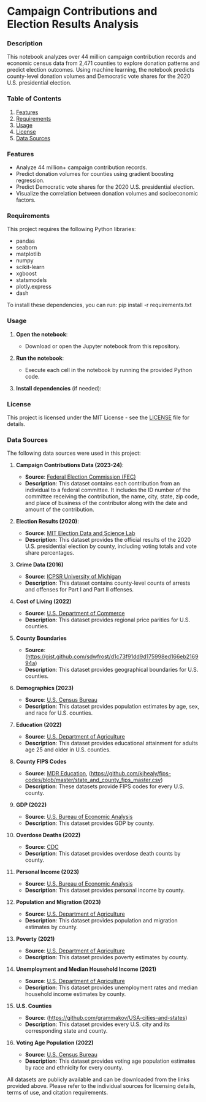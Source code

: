# Campaign Contributions and Election Results Analysis

### Description
This notebook analyzes over 44 million campaign contribution records and economic census data from 2,471 counties to explore donation patterns and predict election outcomes. Using machine learning, the notebook predicts county-level donation volumes and Democratic vote shares for the 2020 U.S. presidential election.

### Table of Contents
1. [Features](#features)
2. [Requirements](#requirements)
3. [Usage](#usage)
4. [License](#license)
5. [Data Sources](#data-sources)

### Features
- Analyze 44 million+ campaign contribution records.
- Predict donation volumes for counties using gradient boosting regression.
- Predict Democratic vote shares for the 2020 U.S. presidential election.
- Visualize the correlation between donation volumes and socioeconomic factors.

### Requirements
This project requires the following Python libraries:
- pandas
- seaborn
- matplotlib
- numpy
- scikit-learn
- xgboost
- statsmodels
- plotly.express
- dash
  
To install these dependencies, you can run: 
pip install -r requirements.txt

### Usage
1. **Open the notebook**:
   - Download or open the Jupyter notebook from this repository.

2. **Run the notebook**:
   - Execute each cell in the notebook by running the provided Python code.

3. **Install dependencies** (if needed):

### License
This project is licensed under the MIT License - see the [LICENSE](LICENSE) file for details.

### Data Sources

The following data sources were used in this project:

1. **Campaign Contributions Data (2023-24)**:
    - **Source**: [Federal Election Commission (FEC)](https://www.fec.gov/data/browse-data/?tab=bulk-data)
    - **Description**: This dataset contains each contribution from an individual to a federal committee. It includes the ID number of the committee receiving the contribution, the name, city, state, zip code, and place of business of the contributor along with the date and amount of the contribution.

2. **Election Results (2020)**:
    - **Source**: [MIT Election Data and Science Lab](https://electionlab.mit.edu/data)
    - **Description**: This dataset provides the official results of the 2020 U.S. presidential election by county, including voting totals and vote share percentages.
   
3. **Crime Data (2016)**
    - **Source**: [ICPSR University of Michigan](https://www.icpsr.umich.edu/web/NACJD/studies/37059/summary)
    - **Description**: This dataset contains county-level counts of arrests and offenses for Part I and Part II offenses.

4. **Cost of Living (2022)**
    - **Source**: [U.S. Department of Commerce](https://www.commerce.gov/news/blog/2024/03/estimating-county-level-regional-price-parities-public-data)
    - **Description**: This dataset provides regional price parities for U.S. counties.
     
5. **County Boundaries**
    - **Source**: (https://gist.github.com/sdwfrost/d1c73f91dd9d175998ed166eb216994a)
    - **Description**: This dataset provides geographical boundaries for U.S. counties.

6. **Demographics (2023)**
    - **Source**: [U.S. Census Bureau](https://www.census.gov/data/tables/time-series/demo/popest/2020s-counties-detail.html)
    - **Description**: This dataset provides population estimates by age, sex, and race for U.S. counties.
     
7. **Education (2022)**
    - **Source**: [U.S. Department of Agriculture](https://www.ers.usda.gov/data-products/county-level-data-sets/county-level-data-sets-download-data/)
    - **Description**: This dataset provides educational attainment for adults age 25 and older in U.S. counties.

8. **County FIPS Codes**
    - **Source**: [MDR Education](https://mdreducation.com/pdfs/US_FIPS_Codes.xls), (https://github.com/kjhealy/fips-codes/blob/master/state_and_county_fips_master.csv)
    - **Description**: These datasets provide FIPS codes for every U.S. county.

9. **GDP (2022)**
    - **Source**: [U.S. Bureau of Economic Analysis](https://www.bea.gov/data/gdp/gdp-county-metro-and-other-areas)
    - **Description**: This dataset provides GDP by county.
     
10. **Overdose Deaths (2022)**
    - **Source**: [CDC](https://www.cdc.gov/nchs/nvss/vsrr/prov-county-drug-overdose.htm)
    - **Description**: This dataset provides overdose death counts by county.

11. **Personal Income (2023)**
    - **Source**: [U.S. Bureau of Economic Analysis](https://www.bea.gov/data/income-saving/personal-income-county-metro-and-other-areas)
    - **Description**: This dataset provides personal income by county.

12. **Population and Migration (2023)**
    - **Source**: [U.S. Department of Agriculture](https://www.ers.usda.gov/data-products/county-level-data-sets/county-level-data-sets-download-data/)
    - **Description**: This dataset provides population and migration estimates by county.

13. **Poverty (2021)**
    - **Source**: [U.S. Department of Agriculture](https://www.ers.usda.gov/data-products/county-level-data-sets/county-level-data-sets-download-data/)
    - **Description**: This dataset provides poverty estimates by county.

14. **Unemployment and Median Household Income (2021)**
    - **Source**: [U.S. Department of Agriculture](https://www.ers.usda.gov/data-products/county-level-data-sets/county-level-data-sets-download-data/)
    - **Description**: This dataset provides unemployment rates and median household income estimates by county.

15. **U.S. Counties**
    - **Source**: (https://github.com/grammakov/USA-cities-and-states)
    - **Description**: This dataset provides every U.S. city and its corresponding state and county.

16. **Voting Age Population (2022)**
    - **Source**: [U.S. Census Bureau](https://www.census.gov/programs-surveys/decennial-census/about/voting-rights/cvap.html)
    - **Description**: This dataset provides voting age population estimates by race and ethnicity for every county.

  All datasets are publicly available and can be downloaded from the links provided above.
  Please refer to the individual sources for licensing details, terms of use, and citation requirements.
